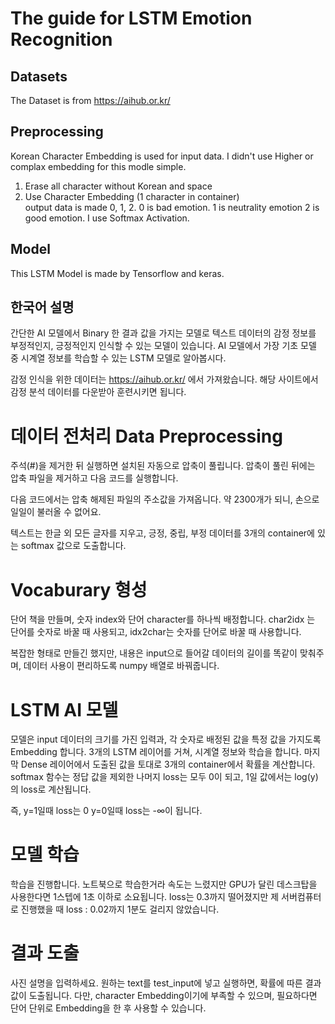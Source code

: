 # The guide for LSTM Emotion Recognition

## Datasets
The Dataset is from https://aihub.or.kr/

## Preprocessing
Korean Character Embedding is used for input data. I didn't use Higher or complax embedding for this modle simple.
1. Erase all character without Korean and space
2. Use Character Embedding (1 character in container)
\
output data is made 0, 1, 2.
0 is bad emotion.
1 is neutrality emotion
2 is good emotion.
I use Softmax Activation.

## Model
This LSTM Model is made by Tensorflow and keras.





## 한국어 설명
간단한 AI 모델에서 Binary 한 결과 값을 가지는 모델로 텍스트 데이터의 감정 정보를 부정적인지, 긍정적인지 인식할 수 있는 모델이 있습니다. AI 모델에서 가장 기초 모델 중 시계열 정보를 학습할 수 있는 LSTM 모델로 알아봅시다.

감정 인식을 위한 데이터는 https://aihub.or.kr/ 에서 가져왔습니다. 해당 사이트에서 감정 분석 데이터를 다운받아 훈련시키면 됩니다.

# 데이터 전처리 Data Preprocessing
주석(#)을 제거한 뒤 실행하면 설치된 자동으로 압축이 풀립니다.
압축이 풀린 뒤에는 압축 파일을 제거하고 다음 코드를 실행합니다.

다음 코드에서는 압축 해제된 파일의 주소값을 가져옵니다.
약 2300개가 되니, 손으로 일일이 불러올 수 없어요.

텍스트는 한글 외 모든 글자를 지우고, 긍정, 중립, 부정 데이터를 3개의 container에 있는 softmax 값으로 도출합니다.

# Vocaburary 형성
단어 책을 만들며, 숫자 index와 단어 character를 하나씩 배정합니다.
char2idx 는 단어를 숫자로 바꿀 때 사용되고, idx2char는 숫자를 단어로 바꿀 때 사용합니다.

복잡한 형태로 만들긴 했지만, 내용은 input으로 들어갈 데이터의 길이를 똑같이 맞춰주며, 데이터 사용이 편리하도록 numpy 배열로 바꿔줍니다.


# LSTM AI 모델
모델은 input 데이터의 크기를 가진 입력과, 각 숫자로 배정된 값을 특정 값을 가지도록 Embedding 합니다.
3개의 LSTM 레이어를 거쳐, 시계열 정보와 학습을 합니다.
마지막 Dense 레이어에서 도출된 값을 토대로 3개의 container에서 확률을 계산합니다.
softmax 함수는 정답 값을 제외한 나머지 loss는 모두 0이 되고, 1일 값에서는 log(y)의 loss로 계산됩니다.

즉, y=1일때 loss는 0 y=0일때 loss는 -∞이 됩니다.


# 모델 학습
학습을 진행합니다.
노트북으로 학습한거라 속도는 느렸지만 GPU가 달린 데스크탑을 사용한다면 1스텝에 1초 이하로 소요됩니다.
loss는 0.3까지 떨어졌지만 제 서버컴퓨터로 진행했을 때 loss : 0.02까지 1분도 걸리지 않았습니다.


# 결과 도출
사진 설명을 입력하세요.
원하는 text를 test_input에 넣고 실행하면, 확률에 따른 결과 값이 도출됩니다.
다만, character Embedding이기에 부족할 수 있으며, 필요하다면 단어 단위로 Embedding을 한 후 사용할 수 있습니다.
